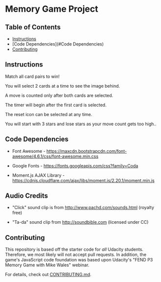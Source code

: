 # Memory Game Project

## Table of Contents

* [Instructions](#instructions)
* [Code Dependencies](#Code Dependencies)
* [Contributing](#contributing)

## Instructions

Match all card pairs to win!

You will select 2 cards at a time to see the image behind.

A move is counted only after both cards are selected.

The timer will begin after the first card is selected.

The reset icon can be selected at any time.

You will start with 3 stars and lose stars as your move count gets too high..


## Code Dependencies

*  Font Awesome - https://maxcdn.bootstrapcdn.com/font-awesome/4.6.1/css/font-awesome.min.css

*  Google Fonts - https://fonts.googleapis.com/css?family=Coda

*  Moment.js AJAX Library - https://cdnjs.cloudflare.com/ajax/libs/moment.js/2.20.1/moment.min.js


## Audio Credits

*  "Click" sound clip is from http://www.pachd.com/sounds.html (royalty free)

*  "Ta-da" sound clip from http://soundbible.com (licensed under CC)


## Contributing

This repository is based off the starter code for _all_ Udacity students. Therefore, we most likely will not accept pull requests.  In addition, the game's JavaScript code foundation was based upon Udacity's "FEND P3 Memory Game with Mike Wales" webinar.

For details, check out [CONTRIBUTING.md](CONTRIBUTING.md).
